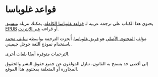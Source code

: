 # قواعد غلوباسا

يحتوي هذا الكتاب على ترجمة عربية لـ [قواعد غلوباسا الكاملة][cgg-link].
يمكنك تنزيله [بتنسيق EPUB][epub-link] أو قراءته [عبر الإنترنت][web-link].

مؤلف [المحتوى الأصلي][oc-link] هو [فريق غلوباسا][gb-link].
أُنجزت الترجمة بواسطة [سليف محمد][sm-link] باستخدام نموذج اللغة جوجل جيميني.

الترجمات متوفرة أيضًا [بلغات أخرى][all-link].

إلى أقصى حد يسمح به القانون، تنازل المؤلفون عن جميع حقوق النشر والحقوق المجاورة أو المتعلقة بمحتوى هذا الموقع.

[cgg-link]:https://salif.github.io/gramati-fe-globasa/eng/
[epub-link]:Gramati_fe_Globasa_Mesi_2_Nyan_2025_Arabisa_Gemini.epub
[web-link]:https://salif.github.io/gramati-fe-globasa/ar-gemini/
[oc-link]:https://xwexi.globasa.net/eng/gramati
[gb-link]:https://globasa.net/
[sm-link]:https://salif.eu/
[all-link]:https://salif.github.io/gramati-fe-globasa/
